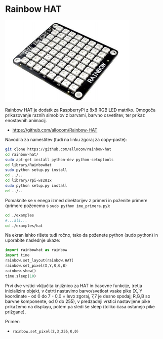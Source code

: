 # Rainbow HAT

![alt text](./images/rainbow.png)


Rainbow HAT je dodatk za RaspberryPi z 8x8 RGB LED matriko. Omogoča prikazovanje raznih simoblov z barvami, barvno osvetlitev, ter prikaz enostavnih animacij.
- https://github.com/allocom/Rainbow-HAT


Navodila za namestitev (tudi na linku zgoraj za copy-paste):
```bash
git clone https://github.com/allocom/rainbow-hat
cd rainbow-hat/
sudo apt-get install python-dev python-setuptools
cd library/RainbowHat
sudo python setup.py install
cd ../..
cd library/rpi-ws281x
sudo python setup.py install
cd ../..
```
Pomaknite se v enega izmed direktorijev z primeri in poženite primere (primere poženemo s `sudo
python ime_primera.py`):
```bash
cd ./examples
#...ali...
cd ./examples/hat
```

Na ekran lahko rišete tudi ročno, tako da poženete python (sudo python) in uporabite naslednje ukaze:
```python
import rainbowhat as rainbow
import time
rainbow.set_layout(rainbow.HAT)
rainbow.set_pixel(X,Y,R,G,B)
rainbow.show()
time.sleep(10)
```

Prvi dve vrstici vključita knjižnico za HAT in časovne funkcije, tretja inicializira objekt, v četrti nastavimo barvo/svetlost vsake pike (X, Y koordinate - od 0 do 7 - 0,0 = levo zgoraj, 7,7 je desno spodaj; R,G,B so barvne komponente, od 0 do 255), v predzadnji vrstici nastavljene pike prikažemo na displayu, potem pa sledi še sleep (toliko časa ostanejo pike prižgane).

Primer:
- `rainbow.set_pixel(2,3,255,0,0)`
